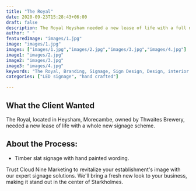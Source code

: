 ```yaml
---
title: "The Royal"
date: 2020-09-23T15:28:43+06:00
draft: false
description: The Royal Heysham needed a new lease of life with a full new signage scheme.
author: " "
featuredImage: "images/1.jpg"
image: "images/1.jpg"
images: ["images/1.jpg","images/2.jpg","images/3.jpg","images/4.jpg"]
image1: "images/2.jpg"
image2: "images/3.jpg"
image3: "images/4.jpg"
keywords: "The Royal, Branding, Signage, Sign Design, Design, interior signage, exterior design"
categories: ["LED signage", "hand crafted"]

---
```

## What the Client Wanted
The Royal, located in Heysham, Morecambe, owned by Thwaites Brewery, needed a new lease of life with a whole new signage scheme.

## About the Process:
- Timber slat signage with hand painted wording.

Trust Cloud Nine Marketing to revitalize your establishment's image with our expert signage solutions. We'll bring a fresh new look to your business, making it stand out in the center of Starkholmes.

